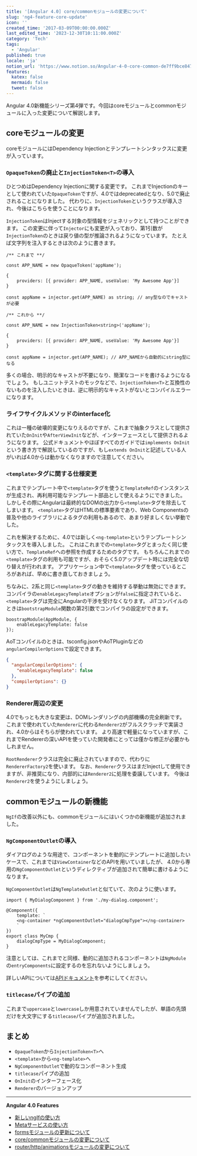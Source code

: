 ```yaml
---
title: '[Angular 4.0] core/commonモジュールの変更について'
slug: 'ng4-feature-core-update'
icon: ''
created_time: '2017-03-09T00:00:00.000Z'
last_edited_time: '2023-12-30T10:11:00.000Z'
category: 'Tech'
tags:
  - 'Angular'
published: true
locale: 'ja'
notion_url: 'https://www.notion.so/Angular-4-0-core-common-de7ff9bce8474322bc47d3f686b88db6'
features:
  katex: false
  mermaid: false
  tweet: false
---
```


Angular 4.0新機能シリーズ第4弾です。今回はcoreモジュールとcommonモジュールに入った変更について解説します。

## coreモジュールの変更

coreモジュールにはDependency Injectionとテンプレートシンタックスに変更が入っています。

### `OpaqueToken`の廃止と`InjectionToken<T>`の導入

ひとつめはDependency Injectionに関する変更です。 これまでInjectionのキーとして使われていた`OpaqueToken`ですが、4.0ではdeprecatedとなり、5.0で廃止されることになりました。 代わりに、`InjectionToken`というクラスが導入され、今後はこちらを使うことになります。

`InjectionToken`はInjectする対象の型情報をジェネリックとして持つことができます。 この変更に伴って`Injector`にも変更が入っており、第1引数が`InjectionToken`のときは戻り値の型が推論されるようになっています。 たとえば文字列を注入するときは次のように書きます。

```
/** これまで **/

const APP_NAME = new OpaqueToken('appName');

{
    providers: [{ provider: APP_NAME, useValue: 'My Awesome App'}]
}

const appName = injector.get(APP_NAME) as string; // any型なのでキャストが必要

/** これから **/

const APP_NAME = new InjectionToken<string>('appName');

{
    providers: [{ provider: APP_NAME, useValue: 'My Awesome App'}]
}

const appName = injector.get(APP_NAME); // APP_NAMEから自動的にstring型になる
```

多くの場合、明示的なキャストが不要になり、簡潔なコードを書けるようになるでしょう。 もしユニットテストのモックなどで、`InjectionToken<T>`と互換性のないものを注入したいときは、逆に明示的なキャストがないとコンパイルエラーになります。

### ライフサイクルメソッドのinterface化

これは一種の破壊的変更になりえるのですが、これまで抽象クラスとして提供されていた`OnInit`や`AfterViewInit`などが、インターフェースとして提供されるようになります。 公式ドキュメントやほぼすべてのガイドでは`implements OnInit`という書き方で解説しているのですが、もし`extends OnInit`と記述している人がいれば4.0からは動かなくなりますので注意してください。

### `<template>`タグに関する仕様変更

これまでテンプレート中で`<template>`タグを使うと`TemplateRef`のインスタンスが生成され、再利用可能なテンプレート部品として使えるようにできました。 しかしその際にAngularは最終的なDOMの出力から`<template>`タグを除去してしまいます。 `<template>`タグはHTMLの標準要素であり、Web Componentsの普及や他のライブラリによるタグの利用もあるので、あまり好ましくない挙動でした。

これを解決するために、4.0では新しく`<ng-template>`というテンプレートシンタックスを導入しました。 これはこれまでの`<template>`タグとまったく同じ使い方で、`TemplateRef`への参照を作成するためのタグです。 もちろんこれまでの`<template>`タグの利用も可能ですが、おそらく5.0アップデート時には完全な切り替えが行われます。 アプリケーション中で`<template>`タグを使っているところがあれば、早めに書き直しておきましょう。

ちなみに、2系と同じ`<template>`タグの動きを維持する挙動は無効にできます。 コンパイラの`enableLegacyTemplate`オプションが`false`に指定されていると、`<template>`タグは完全にAngularの干渉を受けなくなります。 JiTコンパイルのときは`bootstrapModule`関数の第2引数でコンパイラの設定ができます。

```
boostrapModule(AppModule, {
    enableLegacyTemplate: false
});
```

AoTコンパイルのときは、tsconfig.jsonやAoTPluginなどの`angularCompilerOptions`で設定できます。

```json
{
  "angularCompilerOptions": {
    "enableLegacyTemplate": false
  },
  "compilerOptions": {}
}
```

### Renderer周辺の変更

4.0でもっとも大きな変更は、DOMレンダリングの内部機構の完全刷新です。 これまで使われていた`Renderer`に代わる`Renderer2`がフルスクラッチで実装され、4.0からはそちらが使われています。 より高速で軽量になっていますが、これまでRendererの深いAPIを使っていた開発者にとっては僅かな修正が必要かもしれません。

`RootRenderer`クラスは完全に廃止されていますので、代わりに`RendererFactory2`を使います。 なお、`Renderer`クラスはまだInjectして使用できますが、非推奨になり、内部的には`Renderer2`に処理を委譲しています。 今後は`Renderer2`を使うようにしましょう。

## commonモジュールの新機能

`NgIf`の改善以外にも、commonモジュールにはいくつかの新機能が追加されました。

### `NgComponentOutlet`の導入

ダイアログのような用途で、コンポーネントを動的にテンプレートに追加したいケースで、これまでは`ViewContainer`などのAPIを用いていましたが、 4.0から専用の`NgComponentOutlet`というディレクティブが追加されて簡単に書けるようになります。

`NgComponentOutlet`は`NgTemplateOutlet`と似ていて、次のように使います。

```
import { MyDialogComponent } from './my-dialog.component';

@Component({
    template: `
    <ng-container *ngComponentOutlet="dialogCmpType"></ng-container>
    `
})
export class MyCmp {
    dialogCmpType = MyDialogComponent;
}
```

注意としては、これまでと同様、動的に追加されるコンポーネントは`NgModule`の`entryComponents`に設定するのを忘れないようにしましょう。

詳しいAPIについては[APIドキュメント](https://github.com/angular/angular/blob/master/modules/%40angular/common/src/directives/ng_component_outlet.ts#L13-L70)を参考にしてください。

### `titlecase`パイプの追加

これまで`uppercase`と`lowercase`しか用意されていませんでしたが、単語の先頭だけを大文字にする`titlecase`パイプが追加されました。

## まとめ

- `OpaqueToken`から`InjectionToken<T>`へ
- `<template>`から`<ng-template>`へ
- `NgComponentOutlet`で動的なコンポーネント生成
- `titlecase`パイプの追加
- `OnInit`のインターフェース化
- `Renderer`のバージョンアップ

---

**Angular 4.0 Features**

- [新しいngIfの使い方](/post/ng4-feature-ngif/)
- [Metaサービスの使い方](/post/ng4-feature-meta-service/)
- [formsモジュールの更新について](/post/ng4-feature-forms-update/)
- [core/commonモジュールの変更について](/post/ng4-feature-core-update/)
- [router/http/animationsモジュールの変更について](/post/ng4-feature-libs-update/)
